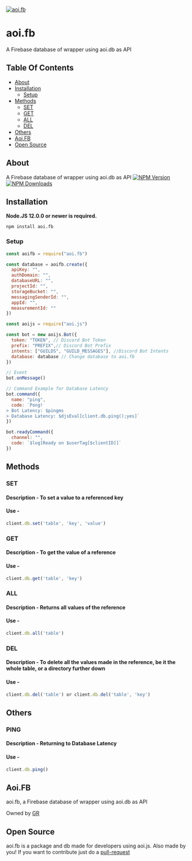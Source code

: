 <br />
    <p>
    <a href="https://www.npmjs.com/package/aoi.fb"><img src="https://cdn.discordapp.com/attachments/929747405916733460/934447223117340732/AoiFB_LogoTransparent_2.0.png" alt="aoi.fb" /></a>
  </p>

# aoi.fb

A Firebase database of wrapper using aoi.db as API


## Table Of Contents

- [About](#about)
- [Installation](#installation)
  - [Setup](#setup)
- [Methods](#methods)
  - [SET](#set)
  - [GET](#get)
  - [ALL](#all)
  - [DEL](#del)
- [Others](#others)
- [Aoi.FB](#aoi.fb)
- [Open Source](#open-source)

## About
A Firebase database of wrapper using aoi.db as API
[![NPM Version](https://img.shields.io/npm/v/aoi.fb.svg?maxAge=3600)](https://www.npmjs.com/package/aoi.js)
[![NPM Downloads](https://img.shields.io/npm/dt/aoi.fb.svg?maxAge=3600)](https://www.npmjs.com/package/aoi.js)
## Installation

**Node.JS 12.0.0 or newer is required.**  

```sh-session
npm install aoi.fb
```

### Setup

```js
const aoifb = require("aoi.fb")

const database = aoifb.create({
  apiKey: "",
  authDomain: "",
  databaseURL: "",
  projectId: "",
  storageBucket: "",
  messagingSenderId: "",
  appId: "",
  measurementId: ""
})

const aoijs = require("aoi.js")

const bot = new aoijs.Bot({
  token: "TOKEN", // Discord Bot Token
  prefix: "PREFIX",// Discord Bot Prefix
  intents: ["GUILDS", "GUILD_MESSAGES"], //Discord Bot Intents
  database: database // Change database to aoi.fb
})

// Event
bot.onMessage()

// Command Example for Database Latency
bot.command({
  name: "ping",
  code: `Pong!
> Bot Latency: $pingms
> Database Latency: $djsEval[client.db.ping();yes]`
})

bot.readyCommand({
  channel: "",
  code: `$log[Ready on $userTag[$clientID]]`
})

```

## Methods
### SET
#### Description - To set a value to a referenced key
#### Use - 
```js
client.db.set('table', 'key', 'value')
```
### GET
#### Description - To get the value of a reference
#### Use - 
```js
client.db.get('table', 'key')
```

### ALL
#### Description - Returns all values of the reference
#### Use - 
```js
client.db.all('table')
```
### DEL
#### Description - To delete all the values made in the reference, be it the whole table, or a directory further down
#### Use - 
```js
client.db.del('table') or client.db.del('table', 'key')
```

## Others
### PING
#### Description  - Returning to Database Latency
#### Use - 
```js
client.db.ping()
```

## Aoi.FB

aoi.fb, a Firebase database of wrapper using aoi.db as API

Owned by [GR](https://github.com/guihrib/) </br>

## Open Source

aoi.fb is a package and db made for developers using aoi.js. Also made by you! If you want to contribute just do a [pull-request](https://docs.github.com/en/pull-requests/collaborating-with-pull-requests/proposing-changes-to-your-work-with-pull-requests/about-pull-requests)
